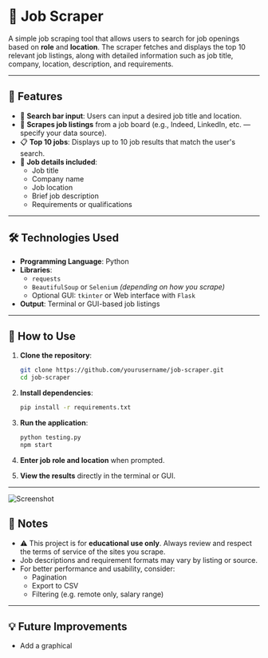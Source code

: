 # 🧰 Job Scraper

A simple job scraping tool that allows users to search for job openings based on **role** and **location**. The scraper fetches and displays the top 10 relevant job listings, along with detailed information such as job title, company, location, description, and requirements.

---

## 🚀 Features

- 🔎 **Search bar input**: Users can input a desired job title and location.
- 🧠 **Scrapes job listings** from a job board (e.g., Indeed, LinkedIn, etc. — specify your data source).
- 📋 **Top 10 jobs**: Displays up to 10 job results that match the user's search.
- 📄 **Job details included**:
  - Job title
  - Company name
  - Job location
  - Brief job description
  - Requirements or qualifications

---

## 🛠️ Technologies Used

- **Programming Language**: Python
- **Libraries**: 
  - `requests`  
  - `BeautifulSoup` or `Selenium` *(depending on how you scrape)*  
  - Optional GUI: `tkinter` or Web interface with `Flask`  
- **Output**: Terminal or GUI-based job listings

---

## 🧪 How to Use

1. **Clone the repository**:
   ```bash
   git clone https://github.com/yourusername/job-scraper.git
   cd job-scraper
   ```

2. **Install dependencies**:
   ```bash
   pip install -r requirements.txt
   ```

3. **Run the application**:
   ```bash
   python testing.py
   npm start
   ```

4. **Enter job role and location** when prompted.

5. **View the results** directly in the terminal or GUI.

---

![Screenshot](<img width="1278" alt="jobscrape" src="https://github.com/user-attachments/assets/ed9a3490-f440-4b0b-bc2b-dae27ddfe51e" />
)

## 📌 Notes

- ⚠️ This project is for **educational use only**. Always review and respect the terms of service of the sites you scrape.
- Job descriptions and requirement formats may vary by listing or source.
- For better performance and usability, consider:
  - Pagination
  - Export to CSV
  - Filtering (e.g. remote only, salary range)

---

## 💡 Future Improvements

- Add a graphical
